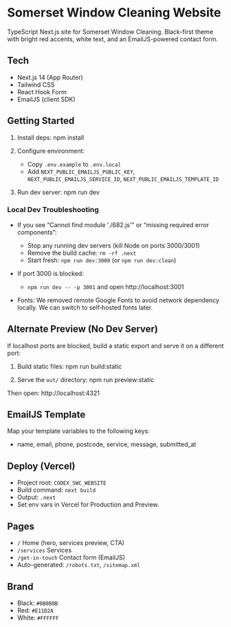 # Somerset Window Cleaning Website

TypeScript Next.js site for Somerset Window Cleaning. Black-first theme with bright red accents, white text, and an EmailJS-powered contact form.

## Tech
- Next.js 14 (App Router)
- Tailwind CSS
- React Hook Form
- EmailJS (client SDK)

## Getting Started
1. Install deps:
   npm install

2. Configure environment:
   - Copy `.env.example` to `.env.local`
   - Add `NEXT_PUBLIC_EMAILJS_PUBLIC_KEY`, `NEXT_PUBLIC_EMAILJS_SERVICE_ID`, `NEXT_PUBLIC_EMAILJS_TEMPLATE_ID`

3. Run dev server:
   npm run dev

### Local Dev Troubleshooting

- If you see “Cannot find module './682.js'” or “missing required error components”:
  - Stop any running dev servers (kill Node on ports 3000/3001)
  - Remove the build cache: `rm -rf .next`
  - Start fresh: `npm run dev:3000` (or `npm run dev:clean`)

- If port 3000 is blocked:
  - `npm run dev -- -p 3001` and open http://localhost:3001

- Fonts: We removed remote Google Fonts to avoid network dependency locally. We can switch to self‑hosted fonts later.

## Alternate Preview (No Dev Server)
If localhost ports are blocked, build a static export and serve it on a different port:

1) Build static files:
   npm run build:static

2) Serve the `out/` directory:
   npm run preview:static

Then open:
   http://localhost:4321

## EmailJS Template
Map your template variables to the following keys:
- name, email, phone, postcode, service, message, submitted_at

## Deploy (Vercel)
- Project root: `CODEX_SWC_WEBSITE`
- Build command: `next build`
- Output: `.next`
- Set env vars in Vercel for Production and Preview.

## Pages
- `/` Home (hero, services preview, CTA)
- `/services` Services
- `/get-in-touch` Contact form (EmailJS)
- Auto-generated: `/robots.txt`, `/sitemap.xml`

## Brand
- Black: `#0B0B0B`
- Red: `#E11D2A`
- White: `#FFFFFF`
